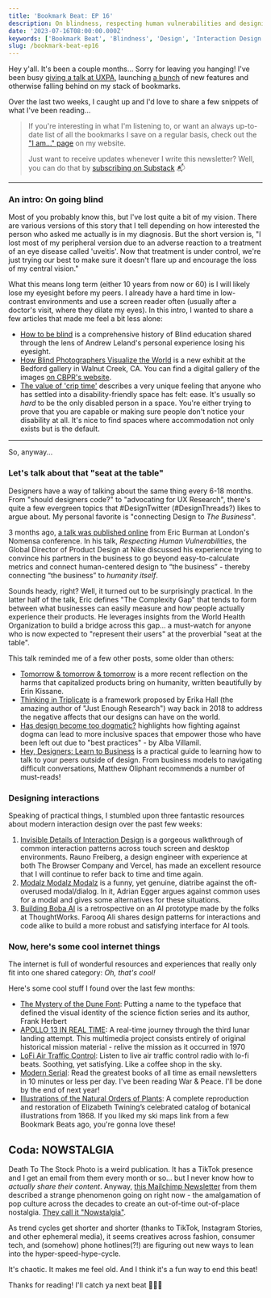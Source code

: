 ```yaml
---
title: 'Bookmark Beat: EP 16'
description: On blindness, respecting human vulnerabilities and designing better interactions
date: '2023-07-16T08:00:00.000Z'
keywords: ['Bookmark Beat', 'Blindness', 'Design', 'Interaction Design', 'Cool Things']
slug: /bookmark-beat-ep16
---
```


Hey y'all. It's been a couple months... Sorry for leaving you hanging! I've been busy [giving a talk at UXPA](/talks/uxpa2023), launching [a bunch](https://dreamindani.com/archive/more-than-a-makeover-a-behind-the-scenes-look-at-stemmas-redesign) of new features and otherwise falling behind on my stack of bookmarks.

Over the last two weeks, I caught up and I'd love to share a few snippets of what I've been reading...

> If you're interesting in what I'm listening to, or want an always up-to-date list of all the bookmarks I save on a regular basis, check out the ["I am..." page](/iam) on my website.
> 
> Just want to receive updates whenever I write this newsletter? Well, you can do that by [subscribing on Substack](https://bookmarkbeat.substack.com/?showWelcome=true) 📬

---

### An intro: On going blind

Most of you probably know this, but I've lost quite a bit of my vision. There are various versions of this story that I tell depending on how interested the person who asked me actually is in my diagnosis. But the short version is, "I lost most of my peripheral version due to an adverse reaction to a treatment of an eye disease called 'uveitis'. Now that treatment is under control, we're just trying our best to make sure it doesn't flare up and encourage the loss of my central vision."

What this means long term (either 10 years from now or 60) is I will likely lose my eyesight before my peers. I already have a hard time in low-contrast environments and use a screen reader often (usually after a doctor's visit, where they dilate my eyes). In this intro, I wanted to share a few articles that made me feel a bit less alone:

- [How to be blind](https://www.newyorker.com/culture/the-weekend-essay/how-to-be-blind) is a comprehensive history of Blind education shared through the lens of Andrew Leland's personal experience losing his eyesight.
- [How Blind Photographers Visualize the World](https://www.kqed.org/forum/2010101893708/how-blind-photographers-visualize-the-world) is a new exhibit at the Bedford gallery in Walnut Creek, CA. You can find a digital gallery of the images [on CBPR's website](https://cbpr.co/press/sightunseen/).
- [The value of 'crip time'](https://www.firstpost.com/living/the-value-of-crip-time-discarding-notions-of-productivity-and-guilt-to-listen-to-the-rhythms-of-our-bodies-8440551.html) describes a very unique feeling that anyone who has settled into a disability-friendly space has felt: ease. It's usually so *hard* to be the only disabled person in a space. You're either trying to prove that you are capable or making sure people don't notice your disability at all. It's nice to find spaces where accommodation not only exists but is the default.

---

So, anyway...

### Let's talk about that "seat at the table"

Designers have a way of talking about the same thing every 6-18 months. From "should designers code?" to "advocating for UX Research", there's quite a few evergreen topics that #DesignTwitter (#DesignThreads?) likes to argue about. My personal favorite is "connecting Design to *The Business*".

3 months ago, [a talk was published online](https://www.youtube.com/watch?v=5j7I7ddboZE) from Eric Burman at London's Nomensa conference. In his talk, *Respecting Human Vulnerabilities*, the Global Director of Product Design at Nike discussed his experience trying to convince his partners in the business to go beyond easy-to-calculate metrics and connect human-centered design to “the business” - thereby connecting “the business” to *humanity itself*.

Sounds heady, right? Well, it turned out to be surprisingly practical. In the latter half of the talk, Eric defines "The Complexity Gap" that tends to form between what businesses can easily measure and how people actually experience their products. He leverages insights from the World Health Organization to build a bridge across this gap... a must-watch for anyone who is now expected to "represent their users" at the proverbial "seat at the table".

This talk reminded me of a few other posts, some older than others:
- [Tomorrow & tomorrow & tomorrow](https://erinkissane.com/tomorrow-and-tomorrow-and-tomorrow) is a more recent reflection on the harms that capitalized products bring on humanity, written beautifully by Erin Kissane.
- [Thinking in Triplicate](https://medium.com/mule-design/a-three-part-plan-to-save-the-world-98653a20a12f) is a framework proposed by Erika Hall (the amazing author of "Just Enough Research") way back in 2018 to address the negative affects that our designs can have on the world.
- [Has design become too dogmatic?](https://www.fastcompany.com/90854287/has-design-become-too-dogmatic) highlights how fighting against dogma can lead to more inclusive spaces that empower those who have been left out due to "best practices" - by Alba Villamil.
- [Hey, Designers: Learn to Business](https://matthewoliphant.com/writing/hey-designers-learn-to-business) is a practical guide to learning how to talk to your peers outside of design. From business models to navigating difficult conversations, Matthew Oliphant recommends a number of must-reads!

### Designing interactions

Speaking of practical things, I stumbled upon three fantastic resources about modern interaction design over the past few weeks:
1. [Invisible Details of Interaction Design](https://rauno.me/craft/interaction-design) is a gorgeous walkthrough of common interaction patterns across touch screen and desktop environments. Rauno Freiberg, a design engineer with experience at both The Browser Company and Vercel, has made an excellent resource that I will continue to refer back to time and time again.
2. [Modalz Modalz Modalz](https://modalzmodalzmodalz.com/) is a funny, yet genuine, diatribe against the oft-overused modal/dialog. In it, Adrian Egger argues against common uses for a modal and gives some alternatives for these situations.
3. [Building Boba AI](https://martinfowler.com/articles/building-boba.html) is a retrospective on an AI prototype made by the folks at ThoughtWorks. Farooq Ali shares design patterns for interactions and code alike to build a more robust and satisfying interface for AI tools.

### Now, here's some cool internet things

The internet is full of wonderful resources and experiences that really only fit into one shared category: *Oh, that's cool!*

Here's some cool stuff I found over the last few months:
- [The Mystery of the Dune Font](https://fontsinuse.com/uses/43515/the-mystery-of-the-dune-font): Putting a name to the typeface that defined the visual identity of the science fiction series and its author, Frank Herbert
- [APOLLO 13 IN REAL TIME](https://apolloinrealtime.org/13/): A real-time journey through the third lunar landing attempt. This multimedia project consists entirely of original historical mission material - relive the mission as it occurred in 1970
- [LoFi Air Traffic Control](https://www.lofiatc.com/): Listen to live air traffic control radio with lo-fi beats. Soothing, yet satisfying. Like a coffee shop in the sky.
- [Modern Serial](https://modernserial.com/): Read the greatest books of all time as email newsletters in 10 minutes or less per day. I've been reading War & Peace. I'll be done by the end of next year!
- [Illustrations of the Natural Orders of Plants](https://www.c82.net/work/?id=373): A complete reproduction and restoration of Elizabeth Twining’s celebrated catalog of botanical illustrations from 1868. If you liked my ski maps link from a few Bookmark Beats ago, you're gonna love these!

## Coda: NOWSTALGIA

Death To The Stock Photo is a weird publication. It has a TikTok presence and I get an email from them every month or so... but I never know how to *actually share their content*. Anyway, [this Mailchimp Newsletter](https://mailchi.mp/deathtostock/nowstalgia-647641?e=ffc22f4045) from them described a strange phenomenon going on right now - the amalgamation of pop culture across the decades to create an out-of-time out-of-place nostalgia. [They call it "Nowstalgia"](https://www.tiktok.com/@dtstrends/video/7206419315849956654).

As trend cycles get shorter and shorter (thanks to TikTok, Instagram Stories, and other ephemeral media), it seems creatives across fashion, consumer tech, and (somehow) phone hotlines(?!) are figuring out new ways to lean into the hyper-speed-hype-cycle.

It's chaotic. It makes me feel old. And I think it's a fun way to end this beat!

Thanks for reading! I'll catch ya next beat 🥁😎🥁